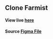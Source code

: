 ## Clone Farmist

#### View live [here](https://bharath-designer.github.io/react-training/05.%20boardclone/dist/index.html)


#### Source [Figma File](https://www.figma.com/design/qgxC2xddvTKrEZYe3XbDmF/Farmist?node-id=204-2&node-type=frame&t=9ISp4yFPRfMpOwA7-0) 